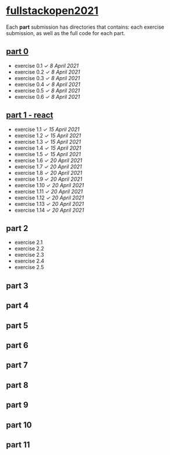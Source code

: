 # [fullstackopen2021](https://fullstackopen.com/en/#course-contents)
Each **part** submission has directories that contains: each exercise submission, as well as the full code for each part.  

## [part 0](https://github.com/ajmlhkm/fullstackopen2021/tree/main/part0)
* exercise 0.1 ✓ *8 April 2021*
* exercise 0.2 ✓ *8 April 2021*
* exercise 0.3 ✓ *8 April 2021*
* exercise 0.4 ✓ *8 April 2021*
* exercise 0.5 ✓ *8 April 2021*
* exercise 0.6 ✓ *8 April 2021*

## [part 1 - react ](https://github.com/ajmlhkm/fullstackopen2021/tree/main/part1) 
* exercise 1.1 ✓ *15 April 2021*
* exercise 1.2 ✓ *15 April 2021*
* exercise 1.3 ✓ *15 April 2021*
* exercise 1.4 ✓ *15 April 2021*
* exercise 1.5 ✓ *15 April 2021*
* exercise 1.6 ✓ *20 April 2021*
* exercise 1.7 ✓ *20 April 2021*
* exercise 1.8 ✓ *20 April 2021*
* exercise 1.9 ✓ *20 April 2021*
* exercise 1.10 ✓ *20 April 2021*
* exercise 1.11 ✓ *20 April 2021*
* exercise 1.12 ✓ *20 April 2021*
* exercise 1.13 ✓ *20 April 2021*
* exercise 1.14 ✓ *20 April 2021*

## part 2
* exercise 2.1
* exercise 2.2
* exercise 2.3
* exercise 2.4
* exercise 2.5


## part 3

## part 4

## part 5

## part 6

## part 7

## part 8

## part 9

## part 10

## part 11

